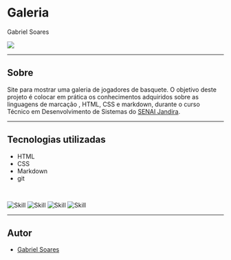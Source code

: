 # Galeria

Gabriel Soares

![](image.png)

---

## Sobre
Site para mostrar uma galeria de jogadores de basquete.
O objetivo deste projeto é colocar em prática os conhecimentos adquiridos sobre as linguagens de marcação , HTML, CSS e markdown, durante o curso Técnico em Desenvolvimento de Sistemas do [SENAI Jandira](https://sp.senai.br/unidade/jandira/).

---

## Tecnologias utilizadas
- HTML
- CSS
- Markdown
- git

</br>

![Skill](https://go-skill-icons.vercel.app/api/icons?i=html)
![Skill](https://go-skill-icons.vercel.app/api/icons?i=css)
![Skill](https://go-skill-icons.vercel.app/api/icons?i=markdown)
![Skill](https://go-skill-icons.vercel.app/api/icons?i=git)

---

## Autor
- [Gabriel Soares](https://www.linkedin.com/in/gabriel-soares-3098782b0/)
